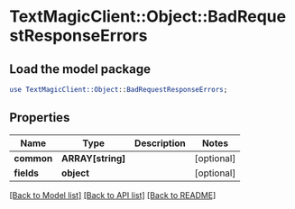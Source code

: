 # TextMagicClient::Object::BadRequestResponseErrors

## Load the model package
```perl
use TextMagicClient::Object::BadRequestResponseErrors;
```

## Properties
Name | Type | Description | Notes
------------ | ------------- | ------------- | -------------
**common** | **ARRAY[string]** |  | [optional] 
**fields** | **object** |  | [optional] 

[[Back to Model list]](../README.md#documentation-for-models) [[Back to API list]](../README.md#documentation-for-api-endpoints) [[Back to README]](../README.md)


